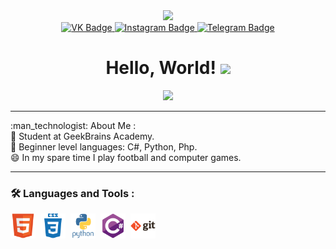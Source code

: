 <div id="header" align="center">
  <img src="https://media.giphy.com/media/Y4ak9Ki2GZCbJxAnJD/giphy.gif" width="200"/>
</div> 
<div align="center" id="badges">
  <a href="https://vk.com/legochev7">
    <img src="https://img.shields.io/badge/Vk-blue?style=for-the-badge&logo=Vk&logoColor=white" alt="VK Badge"/>
  </a>
   </a>
  <a href="https://www.instagram.com/legochev7">
    <img src="https://img.shields.io/badge/Instagram-red?style=for-the-badge&logo=Instagram&logoColor=white" alt="Instagram Badge"/>
  </a>
  <a href="https://t.me/legochev">
    <img src="https://img.shields.io/badge/Telegram-blue?style=for-the-badge&logo=Telegram&logoColor=white" alt="Telegram Badge"/>
  </a>
  </div> 

<div id= "h1" align="center">
  <h1>
  Hello, World!
  <img src="https://media.giphy.com/media/hvRJCLFzcasrR4ia7z/giphy.gif" width="30px"/> 
</h1> 
<div align="center">
  <img src=https://img.freepik.com/premium-vector/programmer-with-code-cat-on-book-and-coffee-vector-clip-art-illustration_138676-92.jpg?w=996 width="300"/>
  </div> 
  
  ---
 
  <div align="left">
  :man_technologist: About Me :
    </div>
  <div align="left">
    🔭 Student at GeekBrains Academy.
   </div>
  <div align="left">
    🌱 Beginner level languages: C#, Python, Php.
    </div>
  <div align="left">
    😄 In my spare time I play football and computer games.
    </div>
  
  ---
  
<div align="left">
  
### :hammer_and_wrench: Languages and Tools :
   <img src="https://github.com/devicons/devicon/blob/master/icons/html5/html5-original.svg" title="HTML5" alt="HTML" width="40" height="40"/>&nbsp;
   <img src="https://github.com/devicons/devicon/blob/master/icons/css3/css3-plain-wordmark.svg"  title="CSS3" alt="CSS" width="40" height="40"/>&nbsp;
  <img src="https://github.com/devicons/devicon/blob/master/icons/python/python-original-wordmark.svg" title="Python" alt="Python" width="40" height="40"/>&nbsp;
  <img src="https://github.com/devicons/devicon/blob/master/icons/csharp/csharp-original.svg"  title="Csharp" alt="Csharp" width="40" height="40"/>&nbsp;
  <img src="https://github.com/devicons/devicon/blob/master/icons/git/git-original-wordmark.svg" title="Git" alt="Git" width="40" height="40"/>
</div>
</div>

<!--

**gUmka07/gUmka07** is a ✨ _special_ ✨ repository because its `README.md` (this file) appears on your GitHub profile.

Here are some ideas to get you started:

- 🔭 I’m currently working on ...
- 🌱 I’m currently learning ...
- 👯 I’m looking to collaborate on ...
- 🤔 I’m looking for help with ...
- 💬 Ask me about ...
- 📫 How to reach me: ...
- 😄 Pronouns: ...
- ⚡ Fun fact: ...
-->
